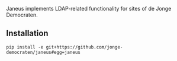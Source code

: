 Janeus implements LDAP-related functionality for sites of de Jonge Democraten.

Installation
---

```
pip install -e git+https://github.com/jonge-democraten/janeus#egg=janeus
```
